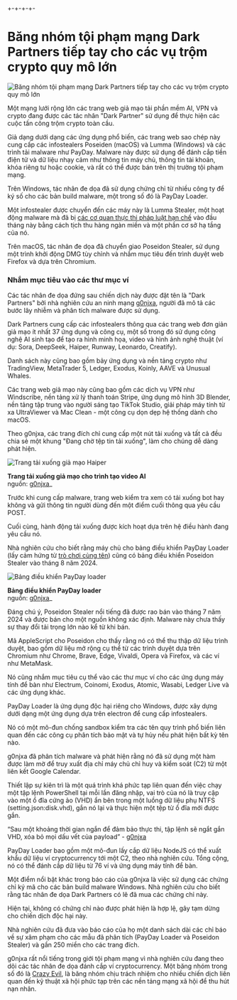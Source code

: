 +-+-+-+-
# Băng nhóm tội phạm mạng Dark Partners tiếp tay cho các vụ trộm crypto quy mô lớn

![Băng nhóm tội phạm mạng Dark Partners tiếp tay cho các vụ trộm crypto quy mô lớn](https://www.bleepstatic.com/content/hl-images/2023/12/01/Hackers_crypto.jpg)

Một mạng lưới rộng lớn các trang web giả mạo tải phần mềm AI, VPN và crypto đang được các tác nhân "Dark Partner" sử dụng để thực hiện các cuộc tấn công trộm crypto toàn cầu.

Giả dạng dưới dạng các ứng dụng phổ biến, các trang web sao chép này cung cấp các infostealers Poseiden (macOS) và Lumma (Windows) và các trình tải malware như PayDay. Malware này được sử dụng để đánh cắp tiền điện tử và dữ liệu nhạy cảm như thông tin máy chủ, thông tin tài khoản, khóa riêng tư hoặc cookie, và rất có thể được bán trên thị trường tội phạm mạng.

Trên Windows, tác nhân đe dọa đã sử dụng chứng chỉ từ nhiều công ty để ký số cho các bản build malware, một trong số đó là PayDay Loader.

Một infostealer được chuyển đến các máy này là Lumma Stealer, một hoạt động malware mà đã bị [các cơ quan thực thi pháp luật hạn chế](https://www.bleepingcomputer.com/news/security/lumma-infostealer-malware-operation-disrupted-2-300-domains-seized/) vào đầu tháng này bằng cách tịch thu hàng ngàn miền và một phần cơ sở hạ tầng của nó.

Trên macOS, tác nhân đe dọa đã chuyển giao Poseidon Stealer, sử dụng một trình khởi động DMG tùy chỉnh và nhắm mục tiêu đến trình duyệt web Firefox và dựa trên Chromium.

### Nhắm mục tiêu vào các thư mục ví

Các tác nhân đe dọa đứng sau chiến dịch này được đặt tên là "Dark Partners" bởi nhà nghiên cứu an ninh mạng [g0njxa](https://x.com/g0njxa), người đã mô tả các bước lây nhiễm và phân tích malware được sử dụng.

Dark Partners cung cấp các infostealers thông qua các trang web đơn giản giả mạo ít nhất 37 ứng dụng và công cụ, một số trong đó sử dụng công nghệ AI sinh tạo để tạo ra hình minh họa, video và hình ảnh nghệ thuật (ví dụ: Sora, DeepSeek, Haiper, Runway, Leonardo, Creatify).

Danh sách này cũng bao gồm bảy ứng dụng và nền tảng crypto như TradingView, MetaTrader 5, Ledger, Exodus, Koinly, AAVE và Unusual Whales.

Các trang web giả mạo này cũng bao gồm các dịch vụ VPN như Windscribe, nền tảng xử lý thanh toán Stripe, ứng dụng mô hình 3D Blender, nền tảng tập trung vào người sáng tạo TikTok Studio, giải pháp máy tính từ xa UltraViewer và Mac Clean - một công cụ dọn dẹp hệ thống dành cho macOS.

Theo g0njxa, các trang đích chỉ cung cấp một nút tải xuống và tất cả đều chia sẻ một khung "Đang chờ tệp tin tải xuống", làm cho chúng dễ dàng phát hiện.

![Trang tải xuống giả mạo Haiper](https://www.bleepstatic.com/images/news/u/1100723/fake_haiper.webp)

**Trang tải xuống giả mạo cho trình tạo video AI**  
nguồn: [g0njxa](https://g0njxa.medium.com/dark-partners-the-crypto-heist-adventure-of-poseidon-stealer-and-payday-loader-c91382fac5c8)_

Trước khi cung cấp malware, trang web kiểm tra xem có tải xuống bot hay không và gửi thông tin người dùng đến một điểm cuối thông qua yêu cầu POST.

Cuối cùng, hành động tải xuống được kích hoạt dựa trên hệ điều hành đang yêu cầu nó.

Nhà nghiên cứu cho biết rằng máy chủ cho bảng điều khiển PayDay Loader (lấy cảm hứng từ [trò chơi cùng tên](https://www.paydaythegame.com/payday3/)) cũng có bảng điều khiển Poseidon Stealer vào tháng 8 năm 2024.

![Bảng điều khiển PayDay loader](https://www.bleepstatic.com/images/news/u/1100723/PayDayLoader_panel.webp)

**Bảng điều khiển PayDay loader**  
nguồn: [g0njxa](https://g0njxa.medium.com/dark-partners-the-crypto-heist-adventure-of-poseidon-stealer-and-payday-loader-c91382fac5c8)_

Đáng chú ý, Poseidon Stealer nổi tiếng đã được rao bán vào tháng 7 năm 2024 và được bán cho một nguồn không xác định. Malware này chưa thấy sự thay đổi tải trọng lớn nào kể từ khi bán.

Mã AppleScript cho Poseidon cho thấy rằng nó có thể thu thập dữ liệu trình duyệt, bao gồm dữ liệu mở rộng cụ thể từ các trình duyệt dựa trên Chromium như Chrome, Brave, Edge, Vivaldi, Opera và Firefox, và các ví như MetaMask.

Nó cũng nhắm mục tiêu cụ thể vào các thư mục ví cho các ứng dụng máy tính để bàn như Electrum, Coinomi, Exodus, Atomic, Wasabi, Ledger Live và các ứng dụng khác.

PayDay Loader là ứng dụng độc hại riêng cho Windows, được xây dựng dưới dạng một ứng dụng dựa trên electron để cung cấp infostealers.

Nó có một mô-đun chống sandbox kiểm tra các tên quy trình phổ biến liên quan đến các công cụ phân tích bảo mật và tự hủy nếu phát hiện bất kỳ tên nào.

g0njxa đã phân tích malware và phát hiện rằng nó đã sử dụng một hàm được làm mờ để truy xuất địa chỉ máy chủ chỉ huy và kiểm soát (C2) từ một liên kết Google Calendar.

Thiết lập sự kiên trì là một quá trình khá phức tạp liên quan đến việc chạy một tập lệnh PowerShell tại mỗi lần đăng nhập, vai trò của nó là truy cập vào một ổ đĩa cứng ảo (VHD) ẩn bên trong một luồng dữ liệu phụ NTFS (setting.json:disk.vhd), gắn nó lại và thực hiện một tệp từ ổ đĩa mới được gắn.

“Sau một khoảng thời gian ngắn để đảm bảo thực thi, tập lệnh sẽ ngắt gắn VHD, xóa bỏ mọi dấu vết của payload” - [g0njxa](https://g0njxa.medium.com/dark-partners-the-crypto-heist-adventure-of-poseidon-stealer-and-payday-loader-c91382fac5c8)

PayDay Loader bao gồm một mô-đun lấy cắp dữ liệu NodeJS có thể xuất khẩu dữ liệu ví cryptocurrency tới một C2, theo nhà nghiên cứu. Tổng cộng, nó có thể đánh cắp dữ liệu từ 76 ví và ứng dụng máy tính để bàn.

Một điểm nổi bật khác trong báo cáo của g0njxa là việc sử dụng các chứng chỉ ký mã cho các bản build malware Windows. Nhà nghiên cứu cho biết rằng tác nhân đe dọa Dark Partners có lẽ đã mua các chứng chỉ này.

Hiện tại, không có chứng chỉ nào được phát hiện là hợp lệ, gây tạm dừng cho chiến dịch độc hại này.

Nhà nghiên cứu đã đưa vào báo cáo của họ một danh sách dài các chỉ báo về sự xâm phạm cho các mẫu đã phân tích (PayDay Loader và Poseidon Stealer) và gần 250 miền cho các trang đích.

g0njxa rất nổi tiếng trong giới tội phạm mạng vì nhà nghiên cứu đang theo dõi các tác nhân đe dọa đánh cắp ví cryptocurrency. Một băng nhóm trong số đó là [Crazy Evil](https://www.bleepingcomputer.com/news/security/grasscall-malware-campaign-drains-crypto-wallets-via-fake-job-interviews/), là băng nhóm chịu trách nhiệm cho nhiều chiến dịch liên quan đến kỹ thuật xã hội phức tạp trên các nền tảng mạng xã hội để thu hút nạn nhân.